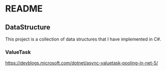 ﻿# README

## DataStructure

This project is a collection of data structures that I have implemented in C#.

### ValueTask
<https://devblogs.microsoft.com/dotnet/async-valuetask-pooling-in-net-5/>